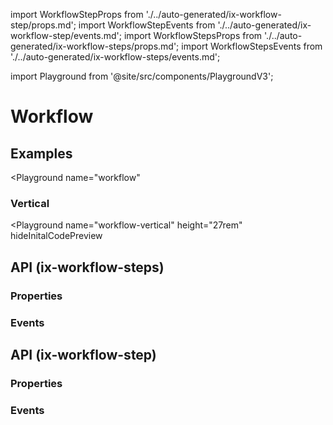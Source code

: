 import WorkflowStepProps from './../auto-generated/ix-workflow-step/props.md';
import WorkflowStepEvents from './../auto-generated/ix-workflow-step/events.md';
import WorkflowStepsProps from './../auto-generated/ix-workflow-steps/props.md';
import WorkflowStepsEvents from './../auto-generated/ix-workflow-steps/events.md';

import Playground from '@site/src/components/PlaygroundV3';

# Workflow

## Examples

<Playground
  name="workflow"
  >
</Playground>

### Vertical

<Playground
  name="workflow-vertical" 
  height="27rem"
  hideInitalCodePreview
  >
</Playground>

## API (ix-workflow-steps)

### Properties

<WorkflowStepsProps />

### Events

<WorkflowStepsEvents />

## API (ix-workflow-step)

### Properties

<WorkflowStepProps />

### Events

<WorkflowStepEvents />
